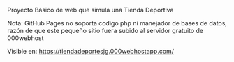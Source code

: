 Proyecto Básico de web que simula una Tienda Deportiva

Nota: GitHub Pages no soporta codigo php ni manejador de bases de datos, razón de que este pequeño sitio fuera subido al servidor gratuito de 000webhost

Visible en: https://tiendadeportesjg.000webhostapp.com/
